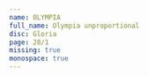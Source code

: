 ```yaml
---
name: OLYMPIA
full_name: Olympia unproportional
disc: Gloria
page: 28/1
missing: true
monospace: true
---
```

